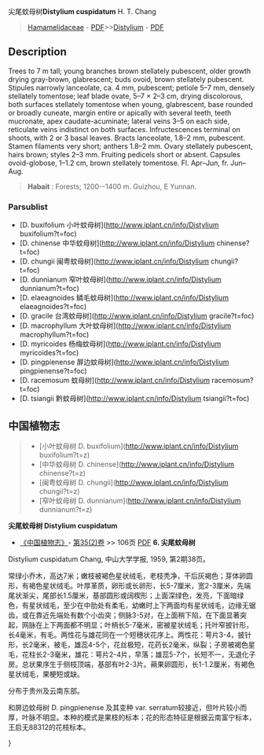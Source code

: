 尖尾蚊母树**Distylium cuspidatum** H. T. Chang

> [Hamamelidaceae](http://www.iplant.cn/info/Hamamelidaceae?t=foc) - [PDF](http://www.iplant.cn/foc/pdf/Hamamelidaceae.pdf)>>[Distylium](http://www.iplant.cn/info/Distylium?t=foc) - [PDF](http://www.iplant.cn/foc/pdf/Distylium.pdf)

## Description

Trees to 7 m tall; young branches brown stellately pubescent, older growth drying gray-brown, glabrescent; buds ovoid, brown stellately pubescent. Stipules narrowly lanceolate, ca. 4 mm, pubescent; petiole 5–7 mm, densely stellately tomentose; leaf blade ovate, 5–7 × 2–3 cm, drying discolorous, both surfaces stellately tomentose when young, glabrescent, base rounded or broadly cuneate, margin entire or apically with several teeth, teeth mucronate, apex caudate-acuminate; lateral veins 3–5 on each side, reticulate veins indistinct on both surfaces. Infructescences terminal on shoots, with 2 or 3 basal leaves. Bracts lanceolate, 1.8–2 mm, pubescent. Stamen filaments very short; anthers 1.8–2 mm. Ovary stellately pubescent, hairs brown; styles 2–3 mm. Fruiting pedicels short or absent. Capsules ovoid-globose, 1–1.2 cm, brown stellately tomentose. Fl. Apr–Jun, fr. Jun–Aug.


> **Habait** : 
> Forests; 1200--1400 m. Guizhou, E Yunnan.



### Parsublist

* [D.  buxifolium  小叶蚊母树](http://www.iplant.cn/info/Distylium buxifolium?t=foc)
* [D.  chinense  中华蚊母树](http://www.iplant.cn/info/Distylium chinense?t=foc)
* [D.  chungii  闽粤蚊母树](http://www.iplant.cn/info/Distylium chungii?t=foc)
* [D.  dunnianum  窄叶蚊母树](http://www.iplant.cn/info/Distylium dunnianum?t=foc)
* [D.  elaeagnoides  鳞毛蚊母树](http://www.iplant.cn/info/Distylium elaeagnoides?t=foc)
* [D.  gracile  台湾蚊母树](http://www.iplant.cn/info/Distylium gracile?t=foc)
* [D.  macrophyllum  大叶蚊母树](http://www.iplant.cn/info/Distylium macrophyllum?t=foc)
* [D.  myricoides  杨梅蚊母树](http://www.iplant.cn/info/Distylium myricoides?t=foc)
* [D.  pingpienense  屏边蚊母树](http://www.iplant.cn/info/Distylium pingpienense?t=foc)
* [D.  racemosum  蚊母树](http://www.iplant.cn/info/Distylium racemosum?t=foc)
* [D.  tsiangii  黔蚊母树](http://www.iplant.cn/info/Distylium tsiangii?t=foc)


## 中国植物志

> * [小叶蚊母树  D.  buxifolium](http://www.iplant.cn/info/Distylium buxifolium?t=z)
> * [中华蚊母树  D.  chinense](http://www.iplant.cn/info/Distylium chinense?t=z)
> * [闽粤蚊母树  D.  chungii](http://www.iplant.cn/info/Distylium chungii?t=z)
> * [窄叶蚊母树  D.  dunnianum](http://www.iplant.cn/info/Distylium dunnianum?t=z)


**尖尾蚊母树 Distylium cuspidatum**

* [《中国植物志》](http://www.iplant.cn/frps)- [第35(2)卷](http://www.iplant.cn/frps/vol/35(2)) >> 106页 [PDF](http://www.iplant.cn/frps/pdf/35(2)/106.PDF)
**6. 尖尾蚊母树**

Distylium cuspidatum Chang, 中山大学学报, 1959, 第2期38页。

常绿小乔木，高达7米；嫩枝被褐色星状绒毛，老枝秃净，干后灰褐色；芽体卵圆形，有褐色星状绒毛。叶厚革质，卵形或长卵形，长5-7厘米，宽2-3厘米，先端尾状渐尖，尾部长1.5厘米，基部圆形或阔楔形；上面深绿色，发亮，下面暗绿色，有星状绒毛，至少在中肋处有柔毛，幼嫩时上下两面均有星状绒毛，边缘无锯齿，或在靠近先端处有数个小齿突；侧脉3-5对，在上面稍下陷，在下面显著突起，网脉在上下两面都不明显；叶柄长5-7毫米，密被星状绒毛；托叶窄披针形，长4毫米，有毛。两性花与雄花同在一个短穗状花序上。两性花：萼片3-4，披针形，长2毫米，被毛，雄蕊4-5个，花丝极短，花药长2毫米，纵裂；子房被褐色星毛，花柱长2-3毫米，雄花：萼片2-4片，早落；雄蕊5-7个，长短不一，无退化子房。总状果序生于侧枝顶端，基部有叶2-3片。蒴果卵圆形，长1-1.2厘米，有褐色星状绒毛，果梗短或缺。

分布于贵州及云南东部。

和屏边蚊母树 D. pingpienense 及其变种 var. serratum较接近，但叶片较小而厚，叶脉不明显。本种的模式是果枝的标本；花的形态特征是根据云南富宁标本，王启无88312的花枝标本。



}